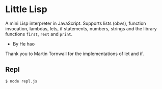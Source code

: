 # Little Lisp

A mini Lisp interpreter in JavaScript.  Supports lists (obvs), function invocation, lambdas, lets, if statements, numbers, strings and the library functions `first`, `rest` and `print`.

* By He hao

Thank you to Martin Tornwall for the implementations of let and if.

## Repl

    $ node repl.js
